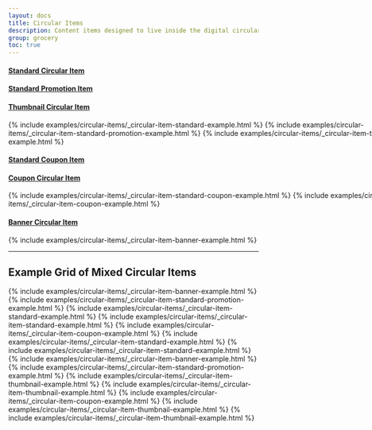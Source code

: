 ```yaml
---
layout: docs
title: Circular Items
description: Content items designed to live inside the digital circular.
group: grocery
toc: true
---
```




<div class="bd-example" style="min-width: 816px; max-width: 1221px;">
  <div class="row">
    <div class="col">
      <h4 class="text-center">
        <a href="/docs/grocery/circulars/standard-circular-item">
          Standard Circular Item
        </a>
       </h4>
    </div>
    <div class="col">
      <h4 class="text-center">
        <a href="/docs/grocery/circulars/standard-promotion-item">
          Standard Promotion Item
        </a>
       </h4>
    </div>
    <div class="col">
      <h4 class="text-center">
        <a href="/docs/grocery/circulars/Thumbnail-circular-item">
          Thumbnail Circular Item
        </a>
       </h4>
    </div>
  </div>

  <div class="row">
    {% include examples/circular-items/_circular-item-standard-example.html %}
    {% include examples/circular-items/_circular-item-standard-promotion-example.html %}
    {% include examples/circular-items/_circular-item-thumbnail-example.html %}
  </div>  
  
  <div class="row" style="min-width: 594px; max-width: 814px;">
    <div class="col">
      <h4 class="text-center">
        <a href="/docs/grocery/circulars/standard-coupon-item">
          Standard Coupon Item
        </a>
       </h4>
    </div>
    <div class="col">
      <h4 class="text-center">
        <a href="/docs/grocery/circulars/coupon-item">
          Coupon Circular Item
        </a>
       </h4>
    </div>
  </div>

  <div class="row">
    {% include examples/circular-items/_circular-item-standard-coupon-example.html %}
    {% include examples/circular-items/_circular-item-coupon-example.html %}
  </div>
  
  <h4 class="text-center">
    <a href="/docs/grocery/circulars/banner-item">
      Banner Circular Item
    </a>
  </h4>
  <div class="row">
     {% include examples/circular-items/_circular-item-banner-example.html %}
  </div>
</div>


---

## Example Grid of Mixed Circular Items

<div class="bd-example">
  <div class="row">
    {% include examples/circular-items/_circular-item-banner-example.html %}
    {% include examples/circular-items/_circular-item-standard-promotion-example.html %}
    {% include examples/circular-items/_circular-item-standard-example.html %}
    {% include examples/circular-items/_circular-item-standard-example.html %}
    {% include examples/circular-items/_circular-item-coupon-example.html %}
    {% include examples/circular-items/_circular-item-standard-example.html %}
    {% include examples/circular-items/_circular-item-standard-example.html %}
    {% include examples/circular-items/_circular-item-banner-example.html %}
    {% include examples/circular-items/_circular-item-standard-promotion-example.html %}
    {% include examples/circular-items/_circular-item-thumbnail-example.html %}
    {% include examples/circular-items/_circular-item-thumbnail-example.html %}
    {% include examples/circular-items/_circular-item-coupon-example.html %}
    {% include examples/circular-items/_circular-item-thumbnail-example.html %}
    {% include examples/circular-items/_circular-item-thumbnail-example.html %}
  </div>
</div>
